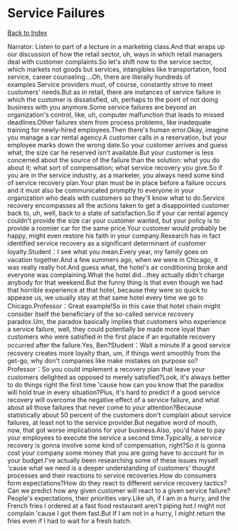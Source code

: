 # Service Failures
[Back to Index](https://github.com/windows10010/tpoExtractor/blog/master/README.md)

Narrator: Listen to part of a lecture in a marketing class.And that wraps up our discussion of how the retail sector, uh, ways in which retail managers deal with customer complaints.So let's shift now to the service sector, which markets not goods but services, intangibles like transportation, food service, career counseling....Oh, there are literally hundreds of examples.Service providers must, of course, constantly strive to meet customers' needs.But as in retail, there are instances of service failure in which the customer is dissatisfied, uh, perhaps to the point of not doing business with you anymore.Some service failures are beyond an organization's control, like, uh, computer malfunction that leads to missed deadlines.Other failures stem from process problems, like inadequate training for newly-hired employees.Then there's human error.Okay, imagine you manage a car rental agency.A customer calls in a reservation, but your employee marks down the wrong date.So your customer arrives and guess what, the size car he reserved isn't available.But your customer is less concerned about the source of the failure than the solution: what you do about it; what sort of compensation; what service recovery you give.So if you are in the service industry, as a marketer, you always need some kind of service recovery plan.Your plan must be in place before a failure occurs and it must also be communicated promptly to everyone in your organization who deals with customers so they'll know what to do.Service recovery encompasses all the actions taken to get a disappointed customer back to, uh, well, back to a state of satisfaction.So if your car rental agency couldn't provide the size car your customer wanted, but your policy is to provide a roomier car for the same price.Your customer would probably be happy, might even restore his faith in your company.Research has in fact identified service recovery as a significant determinant of customer loyalty.Student：I see what you mean.Every year, my family goes on vacation together.And a few summers ago, when we were in Chicago, it was really really hot.And guess what, the hotel's air conditioning broke and everyone was complaining.What the hotel did...they actually didn't charge anybody for that weekend.But the funny thing is that even though we had that horrible experience at that hotel, because they were so quick to appease us, we usually stay at that same hotel every time we go to Chicago.Professor：Great example!So in this case that hotel chain might consider itself the beneficiary of the so-called service recovery paradox.Um, the paradox basically implies that customers who experience a service failure, well, they could potentially be made more loyal than customers who were satisfied in the first place if an equitable recovery occurred after the failure.Yes, Ben?Student：Wait a minute.If a good service recovery creates more loyalty than, um, if things went smoothly from the get-go, why don't companies like make mistakes on purpose so?Professor：So you could implement a recovery plan that leave your customers delighted as opposed to merely satisfied?Look, it's always better to do things right the first time 'cause how can you know that the paradox will hold true in every situation?Plus, it's hard to predict if a good service recovery will overcome the negative effect of a service failure, and what about all those failures that never come to your attention?Because statistically about 50 percent of the customers don't complain about service failures, at least not to the service provider.But negative word of mouth, now, that got worse implications for your business.Also, you'd have to pay your employees to execute the service a second time.Typically, a service recovery is gonna involve some kind of compensation, right?So it is gonna cost your company some money that you are going have to account for in your budget.I've actually been researching some of these issues myself 'cause what we need is a deeper understanding of customers' thought processes and their reactions to service recoveries.How do consumers form expectations?How do they react to different service recovery tactics?Can we predict how any given customer will react to a given service failure?People's expectations, their priorities vary.Like uh, if I am in a hurry, and the French fries I ordered at a fast food restaurant aren't piping hot.I might not complain 'cause I got them fast.But If I am not in a hurry, I might return the fries even if I had to wait for a fresh batch.
 